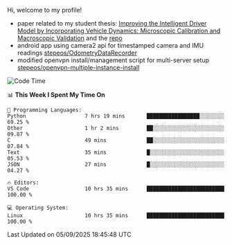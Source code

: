 Hi, welcome to my profile!

* paper related to my student thesis: [Improving the Intelligent Driver Model by Incorporating Vehicle Dynamics: Microscopic Calibration and Macroscopic Validation](https://doi.org/10.48550/arXiv.2408.03722) and the [repo](https://github.com/stepeos/pycarmodel_calibration)
* android app using camera2 api for timestamped camera and IMU readings [stepeos/OdometryDataRecorder](https://github.com/stepeos/OdometryDataRecorder)
* modified openvpn install/management script for multi-server setup [stepeos/openvpn-multiple-instance-install](https://github.com/stepeos/openvpn-multiple-instance-install)

<!--START_SECTION:waka-->
![Code Time](http://img.shields.io/badge/Code%20Time-2%2C179%20hrs%2053%20mins-blue)

📊 **This Week I Spent My Time On** 

```text
💬 Programming Languages: 
Python                   7 hrs 19 mins       █████████████████░░░░░░░░   69.25 % 
Other                    1 hr 2 mins         ██░░░░░░░░░░░░░░░░░░░░░░░   09.87 % 
C                        49 mins             ██░░░░░░░░░░░░░░░░░░░░░░░   07.84 % 
Text                     35 mins             █░░░░░░░░░░░░░░░░░░░░░░░░   05.53 % 
JSON                     27 mins             █░░░░░░░░░░░░░░░░░░░░░░░░   04.27 % 

🔥 Editors: 
VS Code                  10 hrs 35 mins      █████████████████████████   100.00 % 

💻 Operating System: 
Linux                    10 hrs 35 mins      █████████████████████████   100.00 % 
```


 Last Updated on 05/09/2025 18:45:48 UTC
<!--END_SECTION:waka-->
